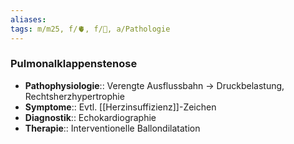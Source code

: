 ```yaml
---
aliases: 
tags: m/m25, f/🫀, f/🦄, a/Pathologie
---
```

### Pulmonalklappenstenose
- **Pathophysiologie**:: Verengte Ausflussbahn → Druckbelastung, Rechtsherzhypertrophie
- **Symptome**:: Evtl. [[Herzinsuffizienz]]-Zeichen
- **Diagnostik**:: Echokardiographie
- **Therapie**:: Interventionelle Ballondilatation